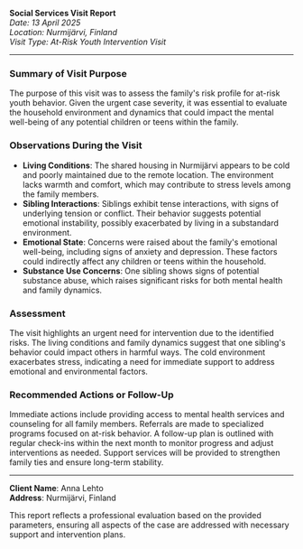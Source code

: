 

**Social Services Visit Report**  
*Date: 13 April 2025*  
*Location: Nurmijärvi, Finland*  
*Visit Type: At-Risk Youth Intervention Visit*

---

### Summary of Visit Purpose  
The purpose of this visit was to assess the family's risk profile for at-risk youth behavior. Given the urgent case severity, it was essential to evaluate the household environment and dynamics that could impact the mental well-being of any potential children or teens within the family.

### Observations During the Visit  
- **Living Conditions**: The shared housing in Nurmijärvi appears to be cold and poorly maintained due to the remote location. The environment lacks warmth and comfort, which may contribute to stress levels among the family members.
- **Sibling Interactions**: Siblings exhibit tense interactions, with signs of underlying tension or conflict. Their behavior suggests potential emotional instability, possibly exacerbated by living in a substandard environment.
- **Emotional State**: Concerns were raised about the family's emotional well-being, including signs of anxiety and depression. These factors could indirectly affect any children or teens within the household.
- **Substance Use Concerns**: One sibling shows signs of potential substance abuse, which raises significant risks for both mental health and family dynamics.

### Assessment  
The visit highlights an urgent need for intervention due to the identified risks. The living conditions and family dynamics suggest that one sibling's behavior could impact others in harmful ways. The cold environment exacerbates stress, indicating a need for immediate support to address emotional and environmental factors.

### Recommended Actions or Follow-Up  
Immediate actions include providing access to mental health services and counseling for all family members. Referrals are made to specialized programs focused on at-risk behavior. A follow-up plan is outlined with regular check-ins within the next month to monitor progress and adjust interventions as needed. Support services will be provided to strengthen family ties and ensure long-term stability.

---

**Client Name**: Anna Lehto  
**Address**: Nurmijärvi, Finland  

This report reflects a professional evaluation based on the provided parameters, ensuring all aspects of the case are addressed with necessary support and intervention plans.